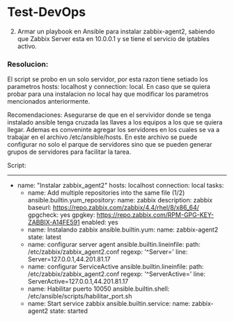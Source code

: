 # Test-DevOps


2)	Armar un playbook en Ansible para instalar zabbix-agent2, sabiendo que Zabbix Server esta en 10.0.0.1 y se tiene el servicio de iptables activo.

### Resolucion:

El script se probo en un solo servidor, por esta razon tiene setiado los parametros hosts: localhost y connection: local.
En caso que se quiera probar para una instalacion no local hay que modificar los parametros mencionados anteriormente.

Recomendaciones:
Asegurarse de que en el servividor donde se tenga instalado ansible tenga cruzada las llaves a los equipos a los que se quiera llegar.
Ademas es conveninte agregar los servidores en los cuales se va a trabajar en el archivo /etc/ansible/hosts. En este archivo se puede configurar no solo el parque de servidores sino que se pueden generar grupos de servidores para facilitar la tarea.


Script:

---
  - name: "Instalar zabbix_agent2"
    hosts: localhost
    connection: local
    tasks:
    - name: Add multiple repositories into the same file (1/2)
      ansible.builtin.yum_repository:
        name: zabbix
        description: zabbix
        baseurl: https://repo.zabbix.com/zabbix/4.4/rhel/8/x86_64/
        gpgcheck: yes
        gpgkey: https://repo.zabbix.com/RPM-GPG-KEY-ZABBIX-A14FE591
        enabled: yes
    - name: Instalando zabbix
      ansible.builtin.yum:
        name: zabbix-agent2
        state: latest
    - name: configurar server agent
      ansible.builtin.lineinfile:
        path: /etc/zabbix/zabbix_agent2.conf
        regexp: '^Server='
        line: Server=127.0.0.1,44.201.81.17
    - name: configurar ServiceActive
      ansible.builtin.lineinfile:
        path: /etc/zabbix/zabbix_agent2.conf
        regexp: '^ServerActive='
        line: ServerActive=127.0.0.1,44.201.81.17
    - name: Habilitar puerto 10050
      ansible.builtin.shell: /etc/ansible/scripts/habilitar_port.sh
    - name: Start service zabbix
      ansible.builtin.service:
        name: zabbix-agent2
        state: started

